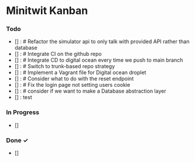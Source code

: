 # Minitwit Kanban

### Todo

- [] : # Refactor the simulator api to only talk with provided API rather than database
- [] : # Integrate CI on the github repo
- [] : # Integrate CD to digital ocean every time we push to main branch
- [] : # Switch to trunk-based repo strategy
- [] : # Implement a Vagrant file for Digital ocean droplet
- [] : # Consider what to do with the reset endpoint
- [] : # Fix the login page not setting users cookie
- [] : # consider if we want to make a Database abstraction layer
- [] : test

### In Progress

- []  

### Done ✓

- []  

